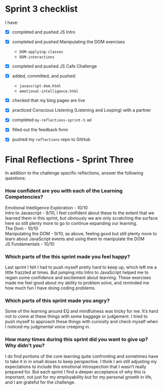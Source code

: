 # Sprint 3 checklist

I have:
- [x] completed and pushed JS Intro
- [x] completed and pushed Manipulating the DOM exercises
    - `DOM-applying-classes`
    - `DOM-interactions`
- [x] completed and pushed JS Cafe Challenge
- [x] added, committed, and pushed:
    - `javascript-dom.html` 
    - `emotional-intelligence.html` 
- [x] checked that my blog pages are live
- [x] practiced Conscious Listening (Listening and Looping) with a partner
- [x] completed `my-reflections-sprint-3.md`
- [x] filled out the feedback form
- [x] pushed my `reflections` repo to GitHub



# Final Reflections - Sprint Three 

In addition to the challenge specific reflections, answer the following questions:

 ### How confident are you with each of the Learning Competencies? 

Emotional Intelligence Exploration - 10/10<br>
Intro to Javascript - 9/10, I feel confident about these to the extent that we learned them in this sprint, but obviously we are only scratching the surface here so still plenty more to go to continue expanding our learning.<br>
The Dom - 10/10<br>
Manipulating the DOM - 9/10, as above, feeling good but still plenty more to learn about JavaScript events and using them to manipulate the DOM<br>
JS Fundamentals - 10/10
 
 
 ### Which parts of the this sprint made you feel happy? 
Last sprint I felt I had to push myself pretty hard to keep up, which left me a little frazzled at times. But jumping into Intro to JavaScript helped me to regain some confidence and excitement about learning. These exercises made me feel good about my ability to problem solve, and reminded me how much fun I have doing coding problems.
 
 ### Which parts of this sprint made you angry? 
 Some of the learning around EQ and mindfulness was tricky for me. It’s hard not to come at these things with some baggage or judgement. I tried to push myself to approach these things with curiosity and check myself when I noticed my judgmental voice creeping in.


 
 ### How many times during this sprint did you want to give up? Why didn't you? 

I do find portions of the core learning quite confronting and sometimes have to take it in in small doses to keep perspective. I think I am still adjusting my expectations to include this emotional introspection that I wasn’t really prepared for. But each sprint I find a deeper acceptance of why this is important, not just for my employability but for my personal growth in life, and I am grateful for the challenge.